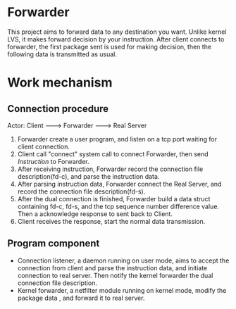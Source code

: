 # Forwarder

This project aims to forward data to any destination you want. Unlike kernel LVS, it makes forward decision by your instruction. After client connects to forwarder, the first package sent is used for making decision, then the following data is transmitted as usual.

# Work mechanism

## Connection procedure

Actor:   Client   --->   Forwarder  ---> Real Server

 1. Forwarder create a user program, and listen on a tcp port waiting for client connection.
 2. Client call "connect" system call to connect Forwarder, then send *Instruction* to Forwarder.
 3. After receiving instruction, Forwarder record the connection file description(fd-c), and parse the instruction data. 
 4. After parsing instruction data, Forwarder connect the Real Server, and record the connection file description(fd-s).
 5. After the dual connection is finished, Forwarder build a data struct containing fd-c, fd-s, and the tcp sequence number difference value. Then a acknowledge response to sent back to Client.
 6. Client receives the response,  start the normal data transmission.

## Program component

 - Connection listener, a daemon running on user mode, aims to accept  the connection from client and parse the instruction data, and initiate connection to real server. Then notify the kernel forwarder the dual connection file description. 
 - Kernel forwarder, a netfilter module running on kernel mode,  modify the package data , and forward it to real server.
